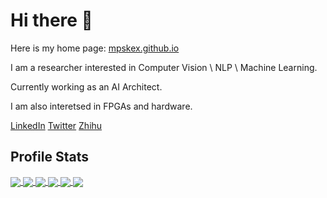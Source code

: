 # Hi there 👋

Here is my home page: [mpskex.github.io](https://mpskex.github.io)

I am a researcher interested in Computer Vision \ NLP \ Machine Learning.

Currently working as an AI Architect.

I am also interetsed in FPGAs and hardware.

[LinkedIn](https://www.linkedin.com/in/fangrui-liu-151230189/)
[Twitter](https://twitter.com/mpsk_liu)
[Zhihu](https://www.zhihu.com/people/liu-fang-rui-71-14)

<!--
**mpskex/mpskex** is a ✨ _special_ ✨ repository because its `README.md` (this file) appears on your GitHub profile.

Here are some ideas to get you started:

- 🔭 I’m currently working on ...
- 🌱 I’m currently learning ...
- 👯 I’m looking to collaborate on ...
- 🤔 I’m looking for help with ...
- 💬 Ask me about ...
- 📫 How to reach me: ...
- 😄 Pronouns: ...
- ⚡ Fun fact: ...
-->

## Profile Stats

<a href="https://github.com/anuraghazra/github-readme-stats#gh-dark-mode-only">
  <img align="center" src="https://github-readme-stats.vercel.app/api?username=mpskex&show_icons=true&theme=github_dark&hide_border=true"/>
</a>
<a href="https://github.com/anuraghazra/github-readme-stats#gh-light-mode-only">
  <img align="center" src="https://github-readme-stats.vercel.app/api?username=mpskex&show_icons=true&hide_border=true"/>
</a>
<a href="https://github.com/anuraghazra/github-readme-stats#gh-light-mode-only">
  <img align="center" src="https://github-readme-stats.vercel.app/api/top-langs/?username=mpskex&layout=compact&langs_count=8&size_weight=0.5&count_weight=0.5&hide_border=true"/>
</a>
<a href="https://github.com/anuraghazra/github-readme-stats#gh-dark-mode-only">
  <img align="center" src="https://github-readme-stats.vercel.app/api/top-langs/?username=mpskex&layout=compact&langs_count=8&theme=github_dark&size_weight=0.5&count_weight=0.5&hide_border=true"/>
</a>

<a href="https://github.com/denvercoder1/github-readme-streak-stats#gh-dark-mode-only">
  <img align="center" src="https://github-readme-streak-stats.herokuapp.com/?user=mpskex&theme=github-dark-blue&hide_border=true"/>
</a>
<a href="https://github.com/denvercoder1/github-readme-streak-stats#gh-light-mode-only">
  <img align="center" src="https://github-readme-streak-stats.herokuapp.com/?user=mpskex&hide_border=true"/>
</a>

